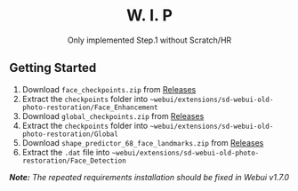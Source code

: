 ﻿<h1 align="center">W. I. P</h1>
<p align="center">Only implemented Step.1 without Scratch/HR</p>

## Getting Started
1. Download `face_checkpoints.zip` from [Releases](https://github.com/Haoming02/sd-webui-old-photo-restoration/releases)
2. Extract the `checkpoints` folder into `~webui/extensions/sd-webui-old-photo-restoration/Face_Enhancement`
3. Download `global_checkpoints.zip` from [Releases](https://github.com/Haoming02/sd-webui-old-photo-restoration/releases)
4. Extract the `checkpoints` folder into `~webui/extensions/sd-webui-old-photo-restoration/Global`
5. Download `shape_predictor_68_face_landmarks.zip` from [Releases](https://github.com/Haoming02/sd-webui-old-photo-restoration/releases)
6. Extract the `.dat` file into `~webui/extensions/sd-webui-old-photo-restoration/Face_Detection`

***Note:** The repeated requirements installation should be fixed in Webui v1.7.0*
